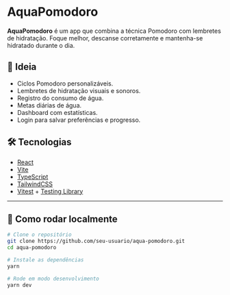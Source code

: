 # AquaPomodoro

**AquaPomodoro** é um app que combina a técnica Pomodoro com lembretes de hidratação. Foque melhor, descanse corretamente e mantenha-se hidratado durante o dia.

## 🧠 Ideia

- Ciclos Pomodoro personalizáveis.
- Lembretes de hidratação visuais e sonoros.
- Registro do consumo de água.
- Metas diárias de água.
- Dashboard com estatísticas.
- Login para salvar preferências e progresso.

## 🛠️ Tecnologias
- [React](https://reactjs.org)
- [Vite](https://vitejs.dev)
- [TypeScript](https://www.typescriptlang.org)
- [TailwindCSS](https://tailwindcss.com)
- [Vitest](https://vitest.dev) + [Testing Library](https://testing-library.com)

---

## 🧪 Como rodar localmente

```bash
# Clone o repositório
git clone https://github.com/seu-usuario/aqua-pomodoro.git
cd aqua-pomodoro

# Instale as dependências
yarn

# Rode em modo desenvolvimento
yarn dev
